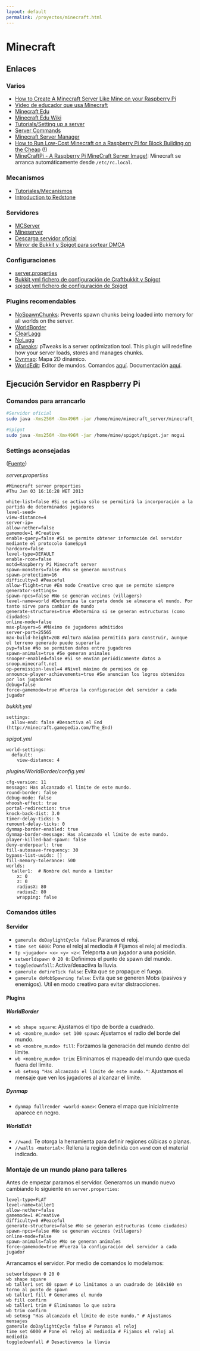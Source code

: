 ```yaml
---
layout: default
permalink: /proyectos/minecraft.html
---
```


# Minecraft

## Enlaces

### Varios

*  [How to Create A Minecraft Server Like Mine on your Raspberry Pi](http://picraftbukkit.webs.com/pi-minecraft-server-how-to)
*  [Video de educador que usa Minecraft](https///www.youtube.com/watch?v=-mTf3j2koJA)
*  [Minecraft Edu](http://minecraftedu.com/)
*  [Minecraft Edu Wiki](http://services.minecraftedu.com/wiki/Main_Page)
*  [Tutorials/Setting up a server](http://minecraft.gamepedia.com/Setting_up_a_server)
*  [Server Commands](http://minecraft.gamepedia.com/Server_commands)
*  [Minecraft Server Manager](http://msmhq.com/)
*  [How to Run Low-Cost Minecraft on a Raspberry Pi for Block Building on the Cheap](http://www.howtogeek.com/173044/how-to-run-low-cost-minecraft-on-a-raspberry-pi-for-block-building-on-the-cheap/) (!)
*  [MineCraftPi - A Raspberry Pi MineCraft Server Image!](http://everyday-tech.com/minecraftpi-a-raspberry-pi-minecraft-server-image/): Minecraft se arranca automáticamente desde `/etc/rc.local`.

### Mecanismos

* [Tutoriales/Mecanismos](http://minecraft-es.gamepedia.com/Tutoriales/Mecanismos)
* [Introduction to Redstone](http://www.minecraft101.net/redstone/redstone-basics.html)

### Servidores

*  [MCServer](http://mc-server.org/)
*  [Mineserver](http://mineserver.be/)
*  [Descarga servidor oficial](https///minecraft.net/download)
*  [Mirror de Bukkit y Spigot para sortear DMCA](https///savebukkit.org/)

### Configuraciones

*  [server.properties](http://minecraft.gamepedia.com/Server.properties)
*  [Bukkit.yml fichero de configuración de Craftbukkit y Spigot](http://wiki.bukkit.org/Bukkit.yml/es)
*  [spigot.yml fichero de configuración de Spigot](http://www.spigotmc.org/wiki/spigot-configuration-spigot-yml/)

### Plugins recomendables

*  [NoSpawnChunks](http://dev.bukkit.org/bukkit-plugins/nospawnchunks/): Prevents spawn chunks being loaded into memory for all worlds on the server.
*  [WorldBorder](http://dev.bukkit.org/bukkit-plugins/worldborder/)
*  [ClearLagg](http://dev.bukkit.org/bukkit-plugins/clearlagg/)
*  [NoLagg](http://dev.bukkit.org/bukkit-plugins/nolagg/)
*  [pTweaks](http://dev.bukkit.org/bukkit-plugins/ptweaks-remove-all-server-lag/): pTweaks is a server optimization tool. This plugin will redefine how your server loads, stores and manages chunks.
*  [Dynmap](http://dev.bukkit.org/bukkit-plugins/dynmap/): Mapa 2D dinámico.
*  [WorldEdit](http://dev.bukkit.org/bukkit-plugins/worldedit/): Editor de mundos. Comandos [aquí](http://wiki.sk89q.com/wiki/WorldEdit/Reference). Documentación [aquí](http://wiki.sk89q.com/wiki/WorldEdit).

## Ejecución Servidor en Raspberry Pi

### Comandos para arrancarlo

```bash
#Servidor oficial
sudo java -Xms256M -Xmx496M -jar /home/mine/minecraft_server/minecraft_server.1.8.jar nogui

#Spigot
sudo java -Xms256M -Xmx496M -jar /home/mine/spigot/spigot.jar nogui
```

### Settings aconsejadas

([Fuente](http://www.raspberrypi.org/forums/viewtopic.php?t=27889))

*server.properties*

```
#Minecraft server properties
#Thu Jan 03 16:16:28 WET 2013

white-list=false #Si se activa sólo se permitirá la incorporación a la partida de determinados jugadores
level-seed=
view-distance=4
server-ip=
allow-nether=false
gamemode=1 #Creative
enable-query=false #Si se permite obtener información del servidor mediante el protocolo GameSpy4
hardcore=false
level-type=DEFAULT
enable-rcon=false
motd=Raspberry Pi Minecraft server
spawn-monsters=false #No se generan monstruos
spawn-protection=16
difficulty=0 #Peaceful
allow-flight=true #En modo Creative creo que se permite siempre
generator-settings=
spawn-npcs=false #No se generan vecinos (villagers)
level-name=world #Determina la carpeta donde se almacena el mundo. Por tanto sirve para cambiar de mundo
generate-structures=true #Determina si se generan estructuras (como ciudades)
online-mode=false
max-players=6 #Máximo de jugadores admitidos
server-port=25565
max-build-height=208 #Altura máxima permitida para construir, aunque el terreno generado puede superarla
pvp=false #No se permiten daños entre jugadores
spawn-animals=true #Se generan animales
snooper-enabled=false #Si se envían periódicamente datos a snoop.minecraft.net
op-permission-level=4 #Nivel máximo de permisos de op
announce-player-achievements=true #Se anuncian los logros obtenidos por los jugadores
debug=false
force-gamemode=true #Fuerza la configuración del servidor a cada jugador
```

*bukkit.yml*

```
settings:
  allow-end: false #Desactiva el End (http://minecraft.gamepedia.com/The_End)
```

*spigot.yml*

```
world-settings:
  default:
    view-distance: 4
```

*plugins/WorldBorder/config.yml*

```
cfg-version: 11
message: Has alcanzado el límite de este mundo.
round-border: false
debug-mode: false
whoosh-effect: true
portal-redirection: true
knock-back-dist: 3.0
timer-delay-ticks: 5
remount-delay-ticks: 0
dynmap-border-enabled: true
dynmap-border-message: Has alcanzado el límite de este mundo.
player-killed-bad-spawn: false
deny-enderpearl: true
fill-autosave-frequency: 30
bypass-list-uuids: []
fill-memory-tolerance: 500
worlds:
  taller1:  # Nombre del mundo a limitar
    x: 0
    z: 0
    radiusX: 80
    radiusZ: 80
    wrapping: false
```

### Comandos útiles

#### Servidor

* `gamerule doDaylightCycle false`: Paramos el reloj.
* `time set 6000`: Pone el reloj al mediodía # Fijamos el reloj al mediodía.
* `tp <jugador> <x> <y> <z>`: Teleporta a un jugador a una posición.
* `setworldspawn 0 20 0`: Definimos el punto de spawn del mundo.
* `toggledownfall`: Activa/desactiva la lluvia.
* `gamerule doFireTick false`: Evita que se propague el fuego.
* `gamerule doMobSpawning false`: Evita que se generen Mobs (pasivos y enemigos). Util en modo creativo para evitar distracciones.

#### Plugins

##### WorldBorder

* `wb shape square`: Ajustamos el tipo de borde a cuadrado.
* `wb <nombre_mundo> set 100 spawn`: Ajustamos el radio del borde del mundo.
* `wb <nombre_mundo> fill`: Forzamos la generación del mundo dentro del límite.
* `wb <nombre_mundo> trim`: Eliminamos el mapeado del mundo que queda fuera del límite.
* `wb setmsg "Has alcanzado el límite de este mundo."`: Ajustamos el mensaje que ven los jugadores al alcanzar el límite.

##### Dynmap

* `dynmap fullrender <world-name>`: Genera el mapa que inicialmente aparece en negro.

##### WorldEdit

* `//wand`: Te otorga la herramienta para definir regiones cúbicas o planas.
* `//walls <material>`: Rellena la región definida con `wand` con el material indicado.

### Montaje de un mundo plano para talleres

Antes de empezar paramos el servidor. Generamos un mundo nuevo cambiando lo siguiente en `server.properties`:

```
level-type=FLAT
level-name=taller1
allow-nether=false
gamemode=1 #Creative
difficulty=0 #Peaceful
generate-structures=false #No se generan estructuras (como ciudades)
spawn-npcs=false #No se generan vecinos (villagers)
online-mode=false
spawn-animals=false #No se generan animales
force-gamemode=true #Fuerza la configuración del servidor a cada jugador
```

Arrancamos el servidor. Por medio de comandos lo modelamos:

```
setworldspawn 0 20 0
wb shape square
wb taller1 set 80 spawn # Lo limitamos a un cuadrado de 160x160 en torno al punto de spawn
wb taller1 fill # Generamos el mundo
wb fill confirm
wb taller1 trim # Eliminamos lo que sobra
wb trim confirm
wb setmsg "Has alcanzado el límite de este mundo." # Ajustamos mensajes
gamerule doDaylightCycle false # Paramos el reloj
time set 6000 # Pone el reloj al mediodía # Fijamos el reloj al mediodía
toggledownfall # Desactivamos la lluvia
```